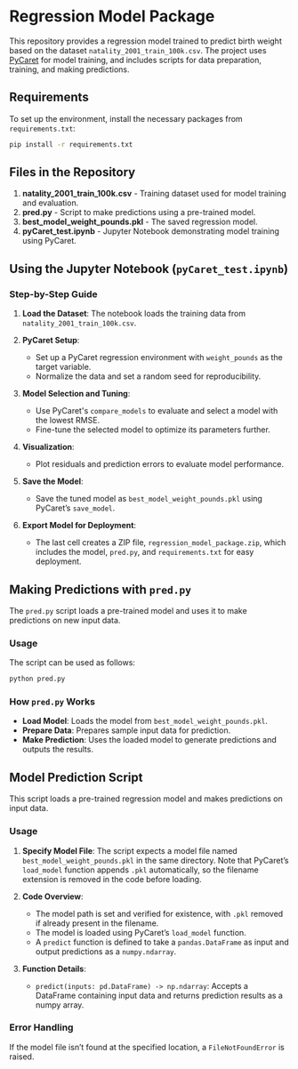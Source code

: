 # Regression Model Package

This repository provides a regression model trained to predict birth weight based on the dataset `natality_2001_train_100k.csv`. The project uses [PyCaret](https://pycaret.org/) for model training, and includes scripts for data preparation, training, and making predictions.

## Requirements

To set up the environment, install the necessary packages from `requirements.txt`:

```bash
pip install -r requirements.txt
```

## Files in the Repository

1. **natality_2001_train_100k.csv** - Training dataset used for model training and evaluation.
2. **pred.py** - Script to make predictions using a pre-trained model.
3. **best_model_weight_pounds.pkl** - The saved regression model.
4. **pyCaret_test.ipynb** - Jupyter Notebook demonstrating model training using PyCaret.

## Using the Jupyter Notebook (`pyCaret_test.ipynb`)

### Step-by-Step Guide

1. **Load the Dataset**: The notebook loads the training data from `natality_2001_train_100k.csv`.
   
2. **PyCaret Setup**: 
   - Set up a PyCaret regression environment with `weight_pounds` as the target variable.
   - Normalize the data and set a random seed for reproducibility.

3. **Model Selection and Tuning**:
   - Use PyCaret's `compare_models` to evaluate and select a model with the lowest RMSE.
   - Fine-tune the selected model to optimize its parameters further.

4. **Visualization**:
   - Plot residuals and prediction errors to evaluate model performance.

5. **Save the Model**:
   - Save the tuned model as `best_model_weight_pounds.pkl` using PyCaret’s `save_model`.

6. **Export Model for Deployment**:
   - The last cell creates a ZIP file, `regression_model_package.zip`, which includes the model, `pred.py`, and `requirements.txt` for easy deployment.

## Making Predictions with `pred.py`

The `pred.py` script loads a pre-trained model and uses it to make predictions on new input data.

### Usage

The script can be used as follows:

```bash
python pred.py
```

### How `pred.py` Works

- **Load Model**: Loads the model from `best_model_weight_pounds.pkl`.
- **Prepare Data**: Prepares sample input data for prediction.
- **Make Prediction**: Uses the loaded model to generate predictions and outputs the results.

## Model Prediction Script

This script loads a pre-trained regression model and makes predictions on input data.

### Usage

1. **Specify Model File**: The script expects a model file named `best_model_weight_pounds.pkl` in the same directory. Note that PyCaret’s `load_model` function appends `.pkl` automatically, so the filename extension is removed in the code before loading.

2. **Code Overview**:
   - The model path is set and verified for existence, with `.pkl` removed if already present in the filename.
   - The model is loaded using PyCaret’s `load_model` function.
   - A `predict` function is defined to take a `pandas.DataFrame` as input and output predictions as a `numpy.ndarray`.

3. **Function Details**:
   - `predict(inputs: pd.DataFrame) -> np.ndarray`: Accepts a DataFrame containing input data and returns prediction results as a numpy array.

### Error Handling
If the model file isn’t found at the specified location, a `FileNotFoundError` is raised.



